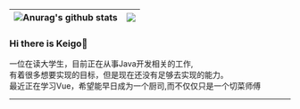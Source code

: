 
| <img align="center" src="https://github-readme-stats.vercel.app/api?username=SliverKeigo&show_icons=true&theme=vue&hide=contribs,prs&hide_border=true&count_private=true" alt="Anurag's github stats" /> | <img align="center" src="https://github-readme-stats.vercel.app/api/top-langs/?username=SliverKeigo&layout=compact&theme=vue&hide_border=true&hide=javascript,html,css&count_private=true" /> |
| ------------- | ------------- |


### Hi there is Keigo👋  

一位在读大学生，目前正在从事Java开发相关的工作,   
有着很多想要实现的目标，但是现在还没有足够去实现的能力。  
最近正在学习Vue，希望能早日成为一个厨司,而不仅仅只是一个切菜师傅

--------
<!-- footer -->